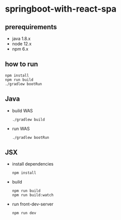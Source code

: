 # springboot-with-react-spa

## prerequirements

- java 1.8.x
- node 12.x
- npm 6.x


## how to run

```
npm install
npm run build
./gradlew bootRun
```


## Java

- build WAS
  ```
  ./gradlew build
  ```

- run WAS
  ```
  ./gradlew bootRun
  ```


## JSX

- install dependencies
  ```
  npm install
  ```

- build
  ```
  npm run build
  npm run build:watch
  ```

- run front-dev-server
  ```
  npm run dev
  ```
